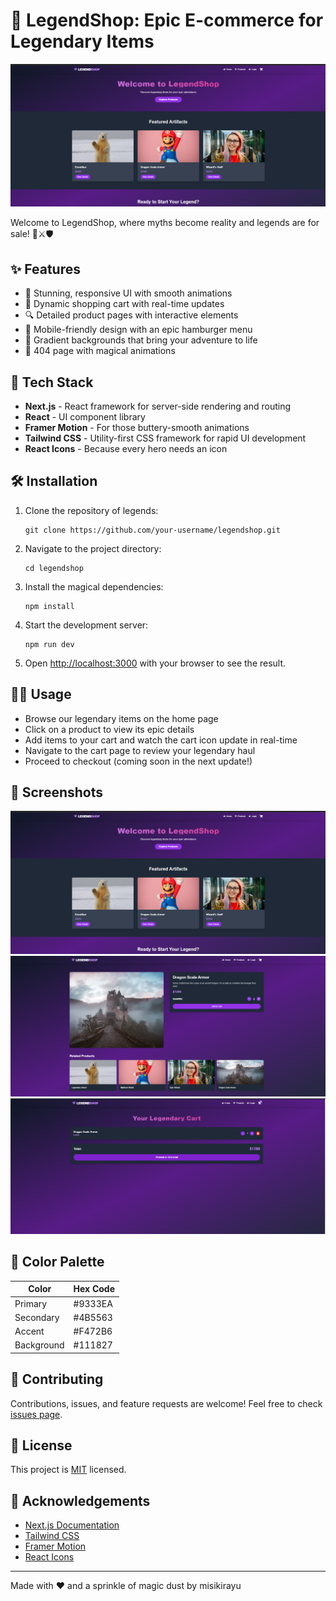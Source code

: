 # 🏰 LegendShop: Epic E-commerce for Legendary Items

![LegendShop Banner](./app/assets/banner.png)

Welcome to LegendShop, where myths become reality and legends are for sale! 🐉⚔️🛡️

## ✨ Features

- 🎨 Stunning, responsive UI with smooth animations
- 🛒 Dynamic shopping cart with real-time updates
- 🔍 Detailed product pages with interactive elements
- 📱 Mobile-friendly design with an epic hamburger menu
- 🌈 Gradient backgrounds that bring your adventure to life
- 🔮 404 page with magical animations

## 🚀 Tech Stack

- **Next.js** - React framework for server-side rendering and routing
- **React** - UI component library
- **Framer Motion** - For those buttery-smooth animations
- **Tailwind CSS** - Utility-first CSS framework for rapid UI development
- **React Icons** - Because every hero needs an icon

## 🛠️ Installation

1. Clone the repository of legends:
   ```
   git clone https://github.com/your-username/legendshop.git
   ```

2. Navigate to the project directory:
   ```
   cd legendshop
   ```

3. Install the magical dependencies:
   ```
   npm install
   ```

4. Start the development server:
   ```
   npm run dev
   ```

5. Open [http://localhost:3000](http://localhost:3000) with your browser to see the result.

## 🧙‍♂️ Usage

- Browse our legendary items on the home page
- Click on a product to view its epic details
- Add items to your cart and watch the cart icon update in real-time
- Navigate to the cart page to review your legendary haul
- Proceed to checkout (coming soon in the next update!)

## 📸 Screenshots

![Home Page](./app/assets/banner.png)
![Cart Page](./app/assets/cart_page.png)
![Checkout_page](./app/assets/checkout_page.png)

## 🎨 Color Palette

| Color          | Hex Code |
|----------------|----------|
| Primary        | #9333EA  |
| Secondary      | #4B5563  |
| Accent         | #F472B6  |
| Background     | #111827  |

## 🤝 Contributing

Contributions, issues, and feature requests are welcome! Feel free to check [issues page](https://github.com/your-username/legendshop/issues).

## 📜 License

This project is [MIT](https://choosealicense.com/licenses/mit/) licensed.

## 🙌 Acknowledgements

- [Next.js Documentation](https://nextjs.org/docs)
- [Tailwind CSS](https://tailwindcss.com/)
- [Framer Motion](https://www.framer.com/motion/)
- [React Icons](https://react-icons.github.io/react-icons/)

---

Made with ❤️ and a sprinkle of magic dust by misikirayu
